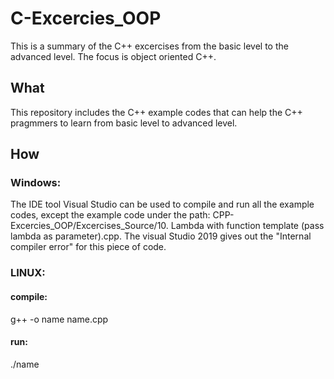 # C-Excercies_OOP
This is a summary of the C++ excercises from the basic level to the advanced level. The focus is object oriented C++.

## What
This repository includes the C++ example codes that can help the C++ pragmmers to learn from basic level to advanced level. 

## How 
### Windows:
The IDE tool Visual Studio can be used to compile and run all the example codes, except the example code under the path: CPP-Excercies_OOP/Excercises_Source/10. Lambda with function template (pass lambda as parameter).cpp. The visual Studio 2019 gives out the "Internal compiler error" for this piece of code. 

### LINUX: 
#### compile:
g++ -o name name.cpp
#### run:
./name



